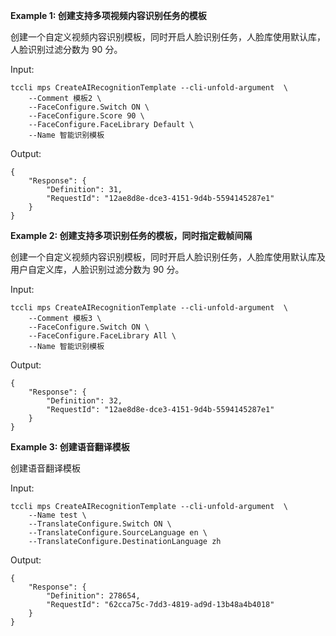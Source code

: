 **Example 1: 创建支持多项视频内容识别任务的模板**

创建一个自定义视频内容识别模板，同时开启人脸识别任务，人脸库使用默认库，人脸识别过滤分数为 90 分。

Input: 

```
tccli mps CreateAIRecognitionTemplate --cli-unfold-argument  \
    --Comment 模板2 \
    --FaceConfigure.Switch ON \
    --FaceConfigure.Score 90 \
    --FaceConfigure.FaceLibrary Default \
    --Name 智能识别模板
```

Output: 
```
{
    "Response": {
        "Definition": 31,
        "RequestId": "12ae8d8e-dce3-4151-9d4b-5594145287e1"
    }
}
```

**Example 2: 创建支持多项识别任务的模板，同时指定截帧间隔**

创建一个自定义视频内容识别模板，同时开启人脸识别任务，人脸库使用默认库及用户自定义库，人脸识别过滤分数为 90 分。

Input: 

```
tccli mps CreateAIRecognitionTemplate --cli-unfold-argument  \
    --Comment 模板3 \
    --FaceConfigure.Switch ON \
    --FaceConfigure.FaceLibrary All \
    --Name 智能识别模板
```

Output: 
```
{
    "Response": {
        "Definition": 32,
        "RequestId": "12ae8d8e-dce3-4151-9d4b-5594145287e1"
    }
}
```

**Example 3: 创建语音翻译模板**

创建语音翻译模板

Input: 

```
tccli mps CreateAIRecognitionTemplate --cli-unfold-argument  \
    --Name test \
    --TranslateConfigure.Switch ON \
    --TranslateConfigure.SourceLanguage en \
    --TranslateConfigure.DestinationLanguage zh
```

Output: 
```
{
    "Response": {
        "Definition": 278654,
        "RequestId": "62cca75c-7dd3-4819-ad9d-13b48a4b4018"
    }
}
```

